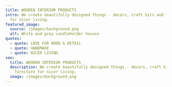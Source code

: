 ```yaml
---
title: WOODEN INTERIOR PRODUCTS
intro: We create beautifully designed things - decors, craft kits and furniture
  for nicer living.
featured_image:
  source: /images/background.png
  alt: White and grey candleholder houses
quotes:
  - quote: LOVE FOR WOOD & DETAIL
  - quote: HANDMADE
  - quote: NICER LIVING
seo:
  title: WOODEN INTERIOR PRODUCTS
  description: We create beautifully designed things - decors, craft kits and
    furniture for nicer living.
  image: /images/background.png
---
```


